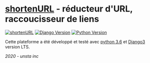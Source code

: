 # [shortenURL](https://github.com/flavien-hugs/shortenURL) - réducteur d'URL, raccoucisseur de liens

[![shortenURL](https://img.shields.io/badge/Shorten-URL-brightgreen.svg)](https://unsta-shortenurl.herokuapp.com/)
[![Django Version](https://img.shields.io/badge/Django-Version3-success.svg)](http://www.djangoproject.com)
[![Python Version](https://img.shields.io/badge/Python-3.6-brightgreen.svg)](https://www.python.com)


Cette plateforme a été développé et testé avec [python 3.6](https://www.python.org)
et [Django3](https://www.djangoproject.com) version LTS.

*2020 - unsta inc*